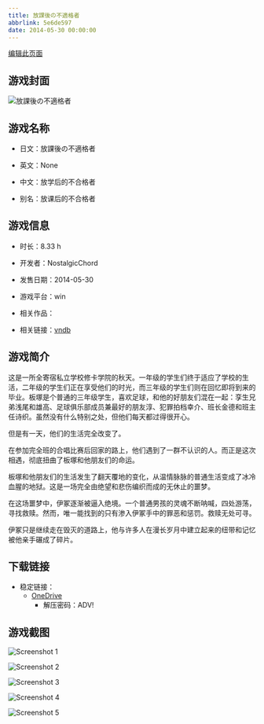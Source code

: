 ```yaml
---
title: 放課後の不適格者
abbrlink: 5e6de597
date: 2014-05-30 00:00:00
---
```

[编辑此页面](https://github.com/ACG-3/ADV3-source/blob/main/source/_posts/games/%E6%94%BE%E8%AA%B2%E5%BE%8C%E3%81%AE%E4%B8%8D%E9%81%A9%E6%A0%BC%E8%80%85.md)

## 游戏封面

![放課後の不適格者](https://pan.timero.xyz/d/onedrive/img_lib_001/%E6%94%BE%E8%AA%B2%E5%BE%8C%E3%81%AE%E4%B8%8D%E9%81%A9%E6%A0%BC%E8%80%85_cover.avif)


## 游戏名称

- 日文：放課後の不適格者
- 英文：None
- 中文：放学后的不合格者

- 别名：放课后的不合格者


## 游戏信息

- 时长：8.33 h
- 开发者：NostalgicChord
- 发售日期：2014-05-30
- 游戏平台：win
- 相关作品：

- 相关链接：[vndb](https://vndb.org/v13904)


## 游戏简介

这是一所全寄宿私立学校修卡学院的秋天。一年级的学生们终于适应了学校的生活，二年级的学生们正在享受他们的时光，而三年级的学生们则在回忆即将到来的毕业。板塚是个普通的三年级学生，喜欢足球，和他的好朋友们混在一起：孪生兄弟浅尾和雄高、足球俱乐部成员兼最好的朋友淳、犯罪拍档幸介、班长金德和班主任诗织。虽然没有什么特别之处，但他们每天都过得很开心。

但是有一天，他们的生活完全改变了。

在参加完全班的合唱比赛后回家的路上，他们遇到了一群不认识的人。而正是这次相遇，彻底扭曲了板塚和他朋友们的命运。

板塚和他朋友们的生活发生了翻天覆地的变化，从温情脉脉的普通生活变成了冰冷血腥的地狱。这是一场完全由绝望和悲伤编织而成的无休止的噩梦。

在这场噩梦中，伊冢逐渐被逼入绝境。一个普通男孩的灵魂不断呐喊，四处游荡，寻找救赎。然而，唯一能找到的只有渗入伊冢手中的罪恶和惩罚。救赎无处可寻。

伊冢只是继续走在毁灭的道路上，他与许多人在漫长岁月中建立起来的纽带和记忆被他亲手碾成了碎片。




## 下载链接

- 稳定链接：
    - [OneDrive](https://pan.timero.xyz/onedrive/adv_lib_001/%E6%94%BE%E8%AA%B2%E5%BE%8C%E3%81%AE%E4%B8%8D%E9%81%A9%E6%A0%BC%E8%80%85)
        - 解压密码：ADV!



## 游戏截图


![Screenshot 1](https://pan.timero.xyz/d/onedrive/img_lib_001/%E6%94%BE%E8%AA%B2%E5%BE%8C%E3%81%AE%E4%B8%8D%E9%81%A9%E6%A0%BC%E8%80%85_Screenshot_1.avif)

![Screenshot 2](https://pan.timero.xyz/d/onedrive/img_lib_001/%E6%94%BE%E8%AA%B2%E5%BE%8C%E3%81%AE%E4%B8%8D%E9%81%A9%E6%A0%BC%E8%80%85_Screenshot_2.avif)

![Screenshot 3](https://pan.timero.xyz/d/onedrive/img_lib_001/%E6%94%BE%E8%AA%B2%E5%BE%8C%E3%81%AE%E4%B8%8D%E9%81%A9%E6%A0%BC%E8%80%85_Screenshot_3.avif)

![Screenshot 4](https://pan.timero.xyz/d/onedrive/img_lib_001/%E6%94%BE%E8%AA%B2%E5%BE%8C%E3%81%AE%E4%B8%8D%E9%81%A9%E6%A0%BC%E8%80%85_Screenshot_4.avif)

![Screenshot 5](https://pan.timero.xyz/d/onedrive/img_lib_001/%E6%94%BE%E8%AA%B2%E5%BE%8C%E3%81%AE%E4%B8%8D%E9%81%A9%E6%A0%BC%E8%80%85_Screenshot_5.avif)

